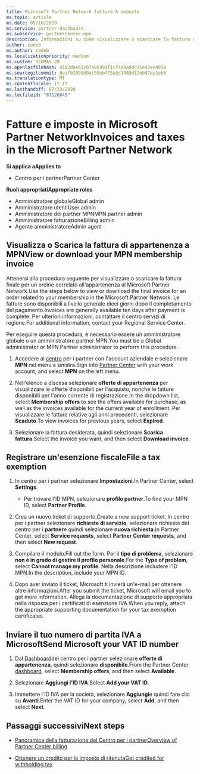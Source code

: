 ```yaml
---
title: Microsoft Partner Network fatture & imposte
ms.topic: article
ms.date: 05/18/2020
ms.service: partner-dashboard
ms.subservice: partnercenter-mpn
description: Informazioni su come visualizzare o scaricare la fattura di appartenenza a MPN, su come archiviare l'esenzione fiscale e su come inviare a Microsoft il numero di ID IVA.
author: sodeb
ms.author: sodeb
ms.localizationpriority: medium
ms.custom: SEOMAY.20
ms.openlocfilehash: 4102dae63c07a85993f1cf4a9a9dc91e42ee493a
ms.sourcegitcommit: 0eafb2098d9ac58ebf75a3c1489d12eb97ee1eb6
ms.translationtype: MT
ms.contentlocale: it-IT
ms.lasthandoff: 07/23/2020
ms.locfileid: "87120045"
---
```

# <a name="invoices-and-taxes-in-the-microsoft-partner-network"></a><span data-ttu-id="2a984-103">Fatture e imposte in Microsoft Partner Network</span><span class="sxs-lookup"><span data-stu-id="2a984-103">Invoices and taxes in the Microsoft Partner Network</span></span>

<span data-ttu-id="2a984-104">**Si applica a**</span><span class="sxs-lookup"><span data-stu-id="2a984-104">**Applies to**</span></span>

- <span data-ttu-id="2a984-105">Centro per i partner</span><span class="sxs-lookup"><span data-stu-id="2a984-105">Partner Center</span></span>

<span data-ttu-id="2a984-106">**Ruoli appropriati**</span><span class="sxs-lookup"><span data-stu-id="2a984-106">**Appropriate roles**</span></span>

- <span data-ttu-id="2a984-107">Amministratore globale</span><span class="sxs-lookup"><span data-stu-id="2a984-107">Global admin</span></span>
- <span data-ttu-id="2a984-108">Amministratore utenti</span><span class="sxs-lookup"><span data-stu-id="2a984-108">User admin</span></span>
- <span data-ttu-id="2a984-109">Amministratore dei partner MPN</span><span class="sxs-lookup"><span data-stu-id="2a984-109">MPN partner admin</span></span>
- <span data-ttu-id="2a984-110">Amministratore fatturazione</span><span class="sxs-lookup"><span data-stu-id="2a984-110">Billing admin</span></span>
- <span data-ttu-id="2a984-111">Agente amministratore</span><span class="sxs-lookup"><span data-stu-id="2a984-111">Admin agent</span></span>

## <a name="view-or-download-your-mpn-membership-invoice"></a><span data-ttu-id="2a984-112">Visualizza o Scarica la fattura di appartenenza a MPN</span><span class="sxs-lookup"><span data-stu-id="2a984-112">View or download your MPN membership invoice</span></span>

<span data-ttu-id="2a984-113">Attenersi alla procedura seguente per visualizzare o scaricare la fattura finale per un ordine correlato all'appartenenza al Microsoft Partner Network.</span><span class="sxs-lookup"><span data-stu-id="2a984-113">Use the steps below to view or download the final invoice for an order related to your membership in the Microsoft Partner Network.</span></span> <span data-ttu-id="2a984-114">Le fatture sono disponibili a livello generale dieci giorni dopo il completamento del pagamento.</span><span class="sxs-lookup"><span data-stu-id="2a984-114">Invoices are generally available ten days after payment is complete.</span></span> <span data-ttu-id="2a984-115">Per ulteriori informazioni, contattare il centro servizi di regione.</span><span class="sxs-lookup"><span data-stu-id="2a984-115">For additional information, contact your Regional Service Center.</span></span>  

<span data-ttu-id="2a984-116">Per eseguire questa procedura, è necessario essere un amministratore globale o un amministratore partner MPN.</span><span class="sxs-lookup"><span data-stu-id="2a984-116">You must be a Global administrator or MPN Partner administrator to perform this procedure.</span></span> 

1.  <span data-ttu-id="2a984-117">Accedere al [centro](https://partner.microsoft.com/dashboard/home) per i partner con l'account aziendale e selezionare **MPN** nel menu a sinistra.</span><span class="sxs-lookup"><span data-stu-id="2a984-117">Sign into [Partner Center](https://partner.microsoft.com/dashboard/home) with your work account, and select **MPN** on the left menu.</span></span>

4.  <span data-ttu-id="2a984-118">Nell'elenco a discesa selezionare **offerte di appartenenza** per visualizzare le offerte disponibili per l'acquisto, nonché le fatture disponibili per l'anno corrente di registrazione.</span><span class="sxs-lookup"><span data-stu-id="2a984-118">In the dropdown list, select **Membership offers** to see the offers available for purchase, as well as the invoices available for the current year of enrollment.</span></span> <span data-ttu-id="2a984-119">Per visualizzare le fatture relative agli anni precedenti, selezionare **Scaduto**.</span><span class="sxs-lookup"><span data-stu-id="2a984-119">To view invoices for previous years, select **Expired**.</span></span>

6.  <span data-ttu-id="2a984-120">Selezionare la fattura desiderata, quindi selezionare **Scarica fattura**.</span><span class="sxs-lookup"><span data-stu-id="2a984-120">Select the invoice you want, and then select **Download invoice**.</span></span> 

## <a name="file-a-tax-exemption"></a><span data-ttu-id="2a984-121">Registrare un'esenzione fiscale</span><span class="sxs-lookup"><span data-stu-id="2a984-121">File a tax exemption</span></span>

1.  <span data-ttu-id="2a984-122">In centro per i partner selezionare **Impostazioni**.</span><span class="sxs-lookup"><span data-stu-id="2a984-122">In Partner Center, select **Settings**.</span></span>
    - <span data-ttu-id="2a984-123">Per trovare l'ID MPN, selezionare **profilo partner**.</span><span class="sxs-lookup"><span data-stu-id="2a984-123">To find your MPN ID, select **Partner Profile**.</span></span>

2.  <span data-ttu-id="2a984-124">Crea un nuovo ticket di supporto.</span><span class="sxs-lookup"><span data-stu-id="2a984-124">Create a new support ticket.</span></span> <span data-ttu-id="2a984-125">In centro per i partner selezionare **richieste di servizio**, selezionare richieste del centro per i **partner**e quindi selezionare **nuova richiesta**.</span><span class="sxs-lookup"><span data-stu-id="2a984-125">In Partner Center, select **Service requests**, select **Partner Center requests**, and then select **New request**.</span></span>

3.  <span data-ttu-id="2a984-126">Compilare il modulo.</span><span class="sxs-lookup"><span data-stu-id="2a984-126">Fill out the form.</span></span> <span data-ttu-id="2a984-127">Per il **tipo di problema**, selezionare **non è in grado di gestire il profilo personale**.</span><span class="sxs-lookup"><span data-stu-id="2a984-127">For the **Type of problem**, select **Cannot manage my profile**.</span></span> <span data-ttu-id="2a984-128">Nella descrizione includere l'ID MPN.</span><span class="sxs-lookup"><span data-stu-id="2a984-128">In the description, include your MPN ID.</span></span>

4.  <span data-ttu-id="2a984-129">Dopo aver inviato il ticket, Microsoft ti invierà un'e-mail per ottenere altre informazioni.</span><span class="sxs-lookup"><span data-stu-id="2a984-129">After you submit the ticket, Microsoft will email you to get more information.</span></span> <span data-ttu-id="2a984-130">Allega la documentazione di supporto appropriata nella risposta per i certificati di esenzione IVA.</span><span class="sxs-lookup"><span data-stu-id="2a984-130">When you reply, attach the appropriate supporting documentation for your tax exemption certificates.</span></span>

## <a name="send-microsoft-your-vat-id-number"></a><span data-ttu-id="2a984-131">Inviare il tuo numero di partita IVA a Microsoft</span><span class="sxs-lookup"><span data-stu-id="2a984-131">Send Microsoft your VAT ID number</span></span>

1.  <span data-ttu-id="2a984-132">Dal [Dashboard](https://partner.microsoft.com/dashboard/home)del centro per i partner selezionare **offerte di appartenenza**, quindi selezionare **disponibile**.</span><span class="sxs-lookup"><span data-stu-id="2a984-132">From the Partner Center [dashboard](https://partner.microsoft.com/dashboard/home), select **Membership offers**, and then select **Available**.</span></span> 

2.  <span data-ttu-id="2a984-133">Selezionare **Aggiungi l'ID IVA**.</span><span class="sxs-lookup"><span data-stu-id="2a984-133">Select **Add your VAT ID**.</span></span> 

3.  <span data-ttu-id="2a984-134">Immettere l'ID IVA per la società, selezionare **Aggiungi**e quindi fare clic su **Avanti**.</span><span class="sxs-lookup"><span data-stu-id="2a984-134">Enter the VAT ID for your company, select **Add**, and then select **Next**.</span></span> 

## <a name="next-steps"></a><span data-ttu-id="2a984-135">Passaggi successivi</span><span class="sxs-lookup"><span data-stu-id="2a984-135">Next steps</span></span>

- [<span data-ttu-id="2a984-136">Panoramica della fatturazione del Centro per i partner</span><span class="sxs-lookup"><span data-stu-id="2a984-136">Overview of Partner Center billing</span></span>](billing-basics.md)

- [<span data-ttu-id="2a984-137">Ottenere un credito per le imposte di ritenuta</span><span class="sxs-lookup"><span data-stu-id="2a984-137">Get credited for withholding tax</span></span>](withholding-tax-credit-form.md)